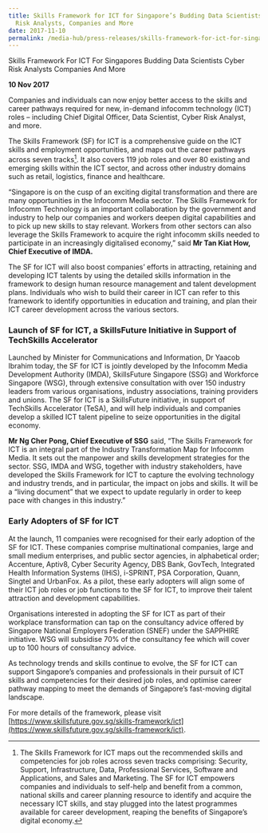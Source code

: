 ```yaml
---
title: Skills Framework for ICT for Singapore’s Budding Data Scientists, Cyber
  Risk Analysts, Companies and More
date: 2017-11-10
permalink: /media-hub/press-releases/skills-framework-for-ict-for-singapores-budding-data-scientists-cyber-risk-analysts-companies/
---
```

Skills Framework For ICT For Singapores Budding Data Scientists Cyber Risk Analysts Companies And More

**10 Nov 2017**

Companies and individuals can now enjoy better access to the skills and career pathways required for new, in-demand infocomm technology (ICT) roles – including Chief Digital Officer, Data Scientist, Cyber Risk Analyst, and more.

The Skills Framework (SF) for ICT is a comprehensive guide on the ICT skills and employment opportunities, and maps out the career pathways across seven tracks[^1]. It also covers 119 job roles and over 80 existing and emerging skills within the ICT sector, and across other industry domains such as retail, logistics, finance and healthcare.

[^1]: The Skills Framework for ICT maps out the recommended skills and competencies for job roles across seven tracks comprising: Security, Support, Infrastructure, Data, Professional Services, Software and Applications, and Sales and Marketing.
The SF for ICT empowers companies and individuals to self-help and benefit from a common, national skills and career planning resource to identify and acquire the necessary ICT skills, and stay plugged into the latest programmes available for career development, reaping the benefits of Singapore’s digital economy.

“Singapore is on the cusp of an exciting digital transformation and there are many opportunities in the Infocomm Media sector. The Skills Framework for Infocomm Technology is an important collaboration by the government and industry to help our companies and workers deepen digital capabilities and to pick up new skills to stay relevant. Workers from other sectors can also leverage the Skills Framework to acquire the right infocomm skills needed to participate in an increasingly digitalised economy,” said **Mr Tan Kiat How, Chief Executive of IMDA.**

The SF for ICT will also boost companies’ efforts in attracting, retaining and developing ICT talents by using the detailed skills information in the framework to design human resource management and talent development plans. Individuals who wish to build their career in ICT can refer to this framework to identify opportunities in education and training, and plan their ICT career development across the various sectors.

### Launch of SF for ICT, a SkillsFuture Initiative in Support of TechSkills Accelerator

Launched by Minister for Communications and Information, Dr Yaacob Ibrahim today, the SF for ICT is jointly developed by the Infocomm Media Development Authority (IMDA), SkillsFuture Singapore (SSG) and Workforce Singapore (WSG), through extensive consultation with over 150 industry leaders from various organisations, industry associations, training providers and unions. The SF for ICT is a SkillsFuture initiative, in support of TechSkills Accelerator (TeSA), and will help individuals and companies develop a skilled ICT talent pipeline to seize opportunities in the digital economy.

**Mr Ng Cher Pong, Chief Executive of SSG** said, “The Skills Framework for ICT is an integral part of the Industry Transformation Map for Infocomm Media. It sets out the manpower and skills development strategies for the sector. SSG, IMDA and WSG, together with industry stakeholders, have developed the Skills Framework for ICT to capture the evolving technology and industry trends, and in particular, the impact on jobs and skills. It will be a “living document” that we expect to update regularly in order to keep pace with changes in this industry.”

### Early Adopters of SF for ICT

At the launch, 11 companies were recognised for their early adoption of the SF for ICT. These companies comprise multinational companies, large and small medium enterprises, and public sector agencies, in alphabetical order; Accenture, Aptiv8, Cyber Security Agency, DBS Bank, GovTech, Integrated Health Information Systems (IHiS), i-SPRINT, PSA Corporation, Quann, Singtel and UrbanFox. As a pilot, these early adopters will align some of their ICT job roles or job functions to the SF for ICT, to improve their talent attraction and development capabilities.

Organisations interested in adopting the SF for ICT as part of their workplace transformation can tap on the consultancy advice offered by Singapore National Employers Federation (SNEF) under the SAPPHIRE initiative. WSG will subsidise 70% of the consultancy fee which will cover up to 100 hours of consultancy advice.

As technology trends and skills continue to evolve, the SF for ICT can support Singapore’s companies and professionals in their pursuit of ICT skills and competencies for their desired job roles, and optimise career pathway mapping to meet the demands of Singapore’s fast-moving digital landscape.

For more details of the framework, please visit [https://www.skillsfuture.gov.sg/skills-framework/ict](https://www.skillsfuture.gov.sg/skills-framework/ict).
